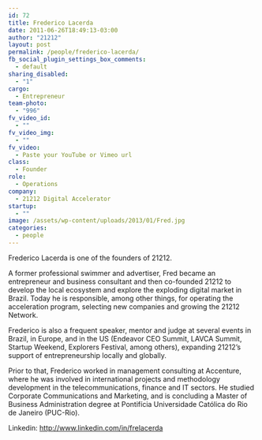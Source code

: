 ```yaml
---
id: 72
title: Frederico Lacerda
date: 2011-06-26T18:49:13-03:00
author: "21212"
layout: post
permalink: /people/frederico-lacerda/
fb_social_plugin_settings_box_comments:
  - default
sharing_disabled:
  - "1"
cargo:
  - Entrepreneur
team-photo:
  - "996"
fv_video_id:
  - ""
fv_video_img:
  - ""
fv_video:
  - Paste your YouTube or Vimeo url
class:
  - Founder
role:
  - Operations
company:
  - 21212 Digital Accelerator
startup:
  - ""
image: /assets/wp-content/uploads/2013/01/Fred.jpg
categories:
  - people
---
```

Frederico Lacerda is one of the founders of 21212.

A former professional swimmer and advertiser, Fred became an entrepreneur and business consultant and then co-founded 21212 to develop the local ecosystem and explore the exploding digital market in Brazil. Today he is responsible, among other things, for operating the acceleration program, selecting new companies and growing the 21212 Network.

Frederico is also a frequent speaker, mentor and judge at several events in Brazil, in Europe, and in the US (Endeavor CEO Summit, LAVCA Summit, Startup Weekend, Explorers Festival, among others), expanding 21212&#8217;s support of entrepreneurship locally and globally.

Prior to that, Frederico worked in management consulting at Accenture, where he was involved in international projects and methodology development in the telecommunications, finance and IT sectors. He studied Corporate Communications and Marketing, and is concluding a Master of Business Administration degree at Pontifícia Universidade Católica do Rio de Janeiro (PUC-Rio).

Linkedin: <a title="Fred Linkedin" href="http://www.linkedin.com/in/frelacerda" target="_blank">http://www.linkedin.com/in/frelacerda</a>

